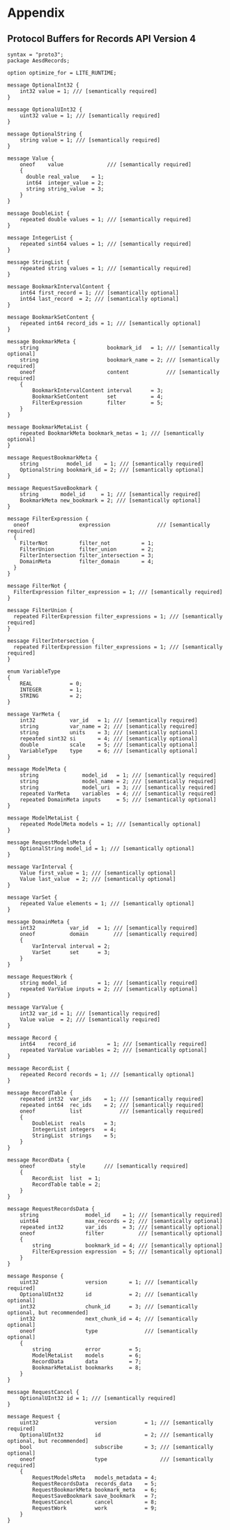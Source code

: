 # Appendix
## Protocol Buffers for Records API Version 4

	syntax = "proto3";
	package AesdRecords;
	
	option optimize_for = LITE_RUNTIME;
	
	message OptionalInt32 {
	    int32 value = 1; /// [semantically required]
	}
	
	message OptionalUInt32 {
	    uint32 value = 1; /// [semantically required]
	}
	
	message OptionalString {
	    string value = 1; /// [semantically required]
	}
	
	message Value {
	    oneof    value              /// [semantically required]
	    {
	      double real_value    = 1; 
	      int64  integer_value = 2; 
	      string string_value  = 3; 
	    }
	}
	
	message DoubleList {
	    repeated double values = 1; /// [semantically required]
	}
	
	message IntegerList {
	    repeated sint64 values = 1; /// [semantically required]
	}
	
	message StringList {
	    repeated string values = 1; /// [semantically required]
	}
	
	message BookmarkIntervalContent {
	    int64 first_record = 1; /// [semantically optional]
	    int64 last_record  = 2; /// [semantically optional]
	}
	
	message BookmarkSetContent {
	    repeated int64 record_ids = 1; /// [semantically optional]
	}
	
	message BookmarkMeta {
	    string                      bookmark_id   = 1; /// [semantically optional]
	    string                      bookmark_name = 2; /// [semantically required]
	    oneof                       content            /// [semantically required]
	    {
	        BookmarkIntervalContent interval      = 3; 
	        BookmarkSetContent      set           = 4; 
	        FilterExpression        filter        = 5; 
	    }
	}
	
	message BookmarkMetaList {
	    repeated BookmarkMeta bookmark_metas = 1; /// [semantically optional]
	}
	
	message RequestBookmarkMeta {
	    string         model_id    = 1; /// [semantically required]
	    OptionalString bookmark_id = 2; /// [semantically optional]
	}
	
	message RequestSaveBookmark {
	    string       model_id     = 1; /// [semantically required]
	    BookmarkMeta new_bookmark = 2; /// [semantically optional]
	}
	
	message FilterExpression {
	  oneof                expression               /// [semantically required]
	  {
	    FilterNot          filter_not          = 1; 
	    FilterUnion        filter_union        = 2; 
	    FilterIntersection filter_intersection = 3; 
	    DomainMeta         filter_domain       = 4; 
	  }
	}
	
	message FilterNot {
	  FilterExpression filter_expression = 1; /// [semantically required]
	}
	
	message FilterUnion {
	  repeated FilterExpression filter_expressions = 1; /// [semantically required]
	}
	
	message FilterIntersection {
	  repeated FilterExpression filter_expressions = 1; /// [semantically required]
	}
	
	enum VariableType
	{
	    REAL            = 0; 
	    INTEGER         = 1; 
	    STRING          = 2; 
	}
	
	message VarMeta {
	    int32           var_id   = 1; /// [semantically required]
	    string          var_name = 2; /// [semantically required]
	    string          units    = 3; /// [semantically optional]
	    repeated sint32 si       = 4; /// [semantically optional]
	    double          scale    = 5; /// [semantically optional]
	    VariableType    type     = 6; /// [semantically optional]
	}
	
	message ModelMeta {
	    string              model_id   = 1; /// [semantically required]
	    string              model_name = 2; /// [semantically required]
	    string              model_uri  = 3; /// [semantically required]
	    repeated VarMeta    variables  = 4; /// [semantically required]
	    repeated DomainMeta inputs     = 5; /// [semantically optional]
	}
	
	message ModelMetaList {
	    repeated ModelMeta models = 1; /// [semantically optional]
	}
	
	message RequestModelsMeta {
	    OptionalString model_id = 1; /// [semantically optional]
	}
	
	message VarInterval {
	    Value first_value = 1; /// [semantically optional]
	    Value last_value  = 2; /// [semantically optional]
	}
	
	message VarSet {
	    repeated Value elements = 1; /// [semantically optional]
	}
	
	message DomainMeta {
	    int32           var_id   = 1; /// [semantically required]
	    oneof           domain        /// [semantically required]
	    {
	        VarInterval interval = 2; 
	        VarSet      set      = 3; 
	    }
	}
	
	message RequestWork {
	    string model_id          = 1; /// [semantically required]
	    repeated VarValue inputs = 2; /// [semantically optional]
	}
	
	message VarValue {
	    int32 var_id = 1; /// [semantically required]
	    Value value  = 2; /// [semantically required]
	}
	
	message Record {
	    int64    record_id          = 1; /// [semantically required]
	    repeated VarValue variables = 2; /// [semantically optional]
	}
	
	message RecordList {
	    repeated Record records = 1; /// [semantically optional]
	}
	
	message RecordTable {
	    repeated int32  var_ids    = 1; /// [semantically required]
	    repeated int64  rec_ids    = 2; /// [semantically required]
	    oneof           list            /// [semantically required]
	    {
	        DoubleList  reals      = 3; 
	        IntegerList integers   = 4; 
	        StringList  strings    = 5; 
	    }
	}
	
	message RecordData {
	    oneof           style      /// [semantically required]
	    {
	        RecordList  list  = 1; 
	        RecordTable table = 2; 
	    }
	}
	
	message RequestRecordsData {
	    string               model_id    = 1; /// [semantically required]
	    uint64               max_records = 2; /// [semantically optional]
	    repeated int32       var_ids     = 3; /// [semantically optional]
	    oneof                filter           /// [semantically optional]
	    {
	        string           bookmark_id = 4; /// [semantically optional]
	        FilterExpression expression  = 5; /// [semantically optional]
	    }
	}
	
	message Response {
	    uint32               version       = 1; /// [semantically required]
	    OptionalUInt32       id            = 2; /// [semantically optional]
	    int32                chunk_id      = 3; /// [semantically optional, but recommended]
	    int32                next_chunk_id = 4; /// [semantically optional]
	    oneof                type               /// [semantically optional]
	    {
	        string           error         = 5; 
	        ModelMetaList    models        = 6; 
	        RecordData       data          = 7; 
	        BookmarkMetaList bookmarks     = 8; 
	    }
	}
	
	message RequestCancel {
	    OptionalUInt32 id = 1; /// [semantically required]
	}
	
	message Request {
	    uint32                  version         = 1; /// [semantically required]
	    OptionalUInt32          id              = 2; /// [semantically optional, but recommended]
	    bool                    subscribe       = 3; /// [semantically optional]
	    oneof                   type                 /// [semantically required]
	    {
	        RequestModelsMeta   models_metadata = 4; 
	        RequestRecordsData  records_data    = 5; 
	        RequestBookmarkMeta bookmark_meta   = 6; 
	        RequestSaveBookmark save_bookmark   = 7; 
	        RequestCancel       cancel          = 8; 
	        RequestWork         work            = 9; 
	    }
	}
